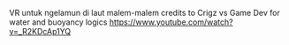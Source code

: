 VR untuk ngelamun di laut malem-malem
credits to Crigz vs Game Dev for water and buoyancy logics https://www.youtube.com/watch?v=_R2KDcAp1YQ
